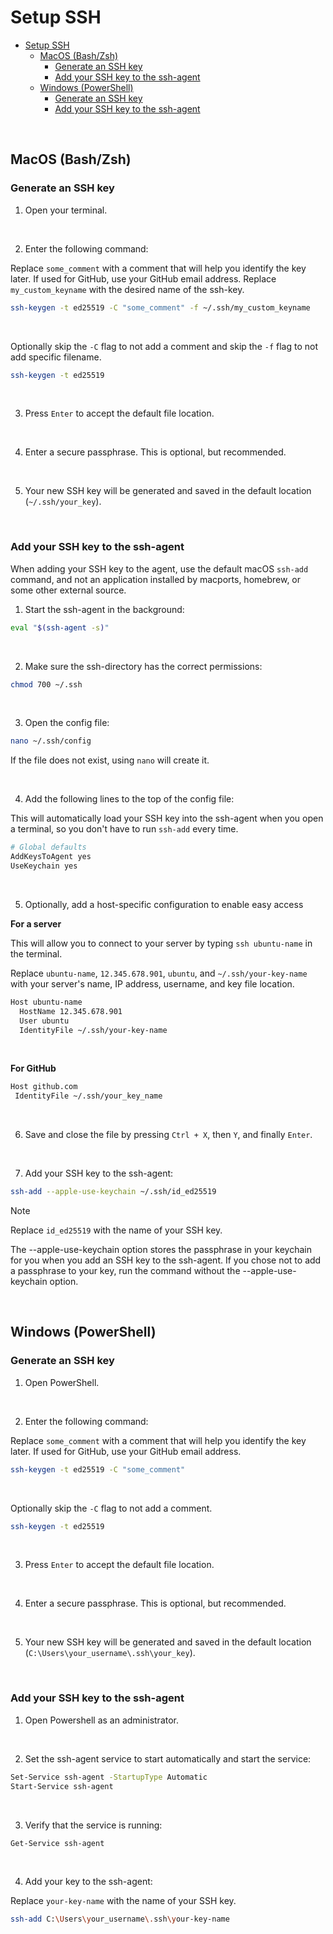 # Setup SSH

- [Setup SSH](#setup-ssh)
  - [MacOS (Bash/Zsh)](#macos-bashzsh)
    - [Generate an SSH key](#generate-an-ssh-key)
    - [Add your SSH key to the ssh-agent](#add-your-ssh-key-to-the-ssh-agent)
  - [Windows (PowerShell)](#windows-powershell)
    - [Generate an SSH key](#generate-an-ssh-key-1)
    - [Add your SSH key to the ssh-agent](#add-your-ssh-key-to-the-ssh-agent-1)

<br>

## MacOS (Bash/Zsh)

### Generate an SSH key

1. Open your terminal.

<br>

2. Enter the following command:

Replace `some_comment` with a comment that will help you identify the key later. If used for GitHub, use your GitHub email address.
Replace `my_custom_keyname` with the desired name of the ssh-key.

```sh
ssh-keygen -t ed25519 -C "some_comment" -f ~/.ssh/my_custom_keyname
```

<br>

Optionally skip the `-C` flag to not add a comment and skip the `-f` flag to not add specific filename.

```sh
ssh-keygen -t ed25519
```

<br>

3. Press `Enter` to accept the default file location.

<br>

4. Enter a secure passphrase. This is optional, but recommended.

<br>

5. Your new SSH key will be generated and saved in the default location (`~/.ssh/your_key`).

<br>

### Add your SSH key to the ssh-agent

When adding your SSH key to the agent, use the default macOS `ssh-add` command, and not an application installed by macports, homebrew, or some other external source.

1. Start the ssh-agent in the background:

```sh
eval "$(ssh-agent -s)"
```

<br>

2. Make sure the ssh-directory has the correct permissions:

```sh
chmod 700 ~/.ssh
```

<br>

3. Open the config file:

```sh
nano ~/.ssh/config
```

If the file does not exist, using `nano` will create it.

<br>

4. Add the following lines to the top of the config file:

This will automatically load your SSH key into the ssh-agent when you open a terminal, so you don't have to run `ssh-add` every time.

```sh
# Global defaults
AddKeysToAgent yes
UseKeychain yes
```

<br>

5. Optionally, add a host-specific configuration to enable easy access

**For a server**

This will allow you to connect to your server by typing `ssh ubuntu-name` in the terminal. 

Replace `ubuntu-name`, `12.345.678.901`, `ubuntu`, and `~/.ssh/your-key-name` with your server's name, IP address, username, and key file location.

```sh
Host ubuntu-name
  HostName 12.345.678.901
  User ubuntu
  IdentityFile ~/.ssh/your-key-name
```

<br>

**For GitHub**

```sh
Host github.com
 IdentityFile ~/.ssh/your_key_name
```

<br>

6. Save and close the file by pressing `Ctrl + X`, then `Y`, and finally `Enter`.

<br>

7. Add your SSH key to the ssh-agent:

```sh
ssh-add --apple-use-keychain ~/.ssh/id_ed25519
```

> [!NOTE]
> Replace `id_ed25519` with the name of your SSH key.
>
> The --apple-use-keychain option stores the passphrase in your keychain for you when you add an SSH key to the ssh-agent. If you chose not to add a passphrase to your key, run the command without the --apple-use-keychain option.

<br>

## Windows (PowerShell)

### Generate an SSH key

1. Open PowerShell.

<br>

2. Enter the following command:

Replace `some_comment` with a comment that will help you identify the key later. If used for GitHub, use your GitHub email address.

```sh
ssh-keygen -t ed25519 -C "some_comment"
```

<br>

Optionally skip the `-C` flag to not add a comment.

```sh
ssh-keygen -t ed25519
```

<br>

3. Press `Enter` to accept the default file location.

<br>

4. Enter a secure passphrase. This is optional, but recommended.

<br>

5. Your new SSH key will be generated and saved in the default location (`C:\Users\your_username\.ssh\your_key`).

<br>

### Add your SSH key to the ssh-agent

1. Open Powershell as an administrator.

<br>

2. Set the ssh-agent service to start automatically and start the service:

```sh
Set-Service ssh-agent -StartupType Automatic
Start-Service ssh-agent
```

<br>

3. Verify that the service is running:

```sh
Get-Service ssh-agent
```

<br>

4. Add your key to the ssh-agent:

Replace `your-key-name` with the name of your SSH key.

```sh
ssh-add C:\Users\your_username\.ssh\your-key-name
```

<br>
